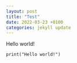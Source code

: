 ```yaml
---
layout: post
title: "Test"
date: 2022-03-23 +0100
categories: jekyll update
---
```


Hello world!

`print("Hello world!")`
